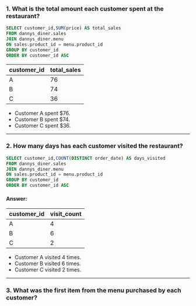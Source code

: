 
### 1. What is the total amount each customer spent at the restaurant?

```SQL
SELECT customer_id,SUM(price) AS total_sales
FROM dannys_diner.sales
JOIN dannys_diner.menu
ON sales.product_id = menu.product_id
GROUP BY customer_id 
ORDER BY customer_id ASC
```
| customer_id | total_sales |
| ----------- | ----------- |
| A           | 76          |
| B           | 74          |
| C           | 36          |

- Customer A spent $76.
- Customer B spent $74.
- Customer C spent $36.
***
### 2. How many days has each customer visited the restaurant?
````sql
SELECT customer_id,COUNT(DISTINCT order_date) AS days_visited
FROM dannys_diner.sales
JOIN dannys_diner.menu
ON sales.product_id = menu.product_id
GROUP BY customer_id 
ORDER BY customer_id ASC
````
#### Answer:
| customer_id | visit_count |
| ----------- | ----------- |
| A           | 4          |
| B           | 6          |
| C           | 2          |

- Customer A visited 4 times.
- Customer B visited 6 times.
- Customer C visited 2 times.
***
### 3. What was the first item from the menu purchased by each customer?



